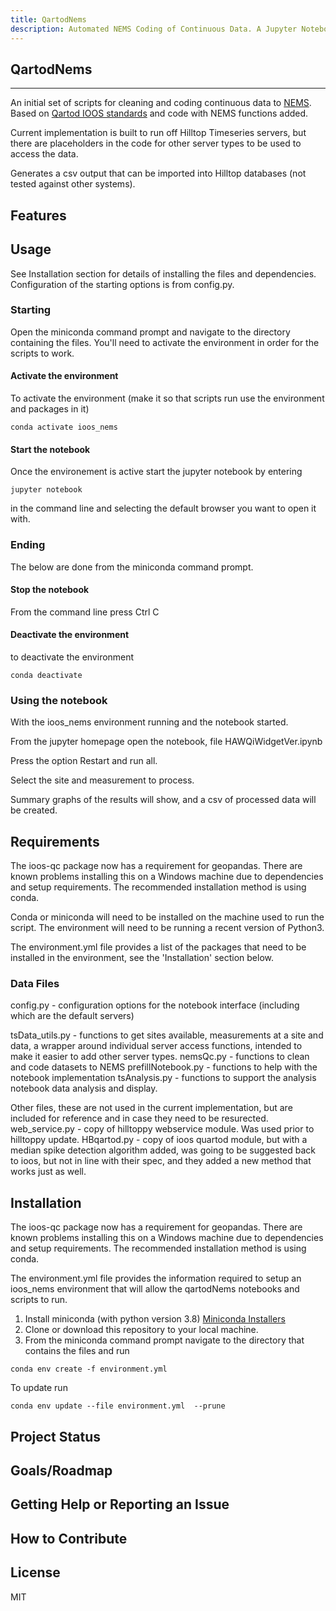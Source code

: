 ```yaml
---
title: QartodNems
description: Automated NEMS Coding of Continuous Data. A Jupyter Notebook and associated python functions to automatically clean and quality code continuous data to NEMS standards.
---
```


## QartodNems

---
An initial set of scripts for cleaning and coding continuous data to [NEMS](https://www.nems.org.nz/). 
Based on [Qartod IOOS standards](https://ioos.noaa.gov/project/qartod/) and code with NEMS functions added.

Current implementation is built to run off Hilltop Timeseries servers, but there are placeholders in the code for other server types to be used to access the data.

Generates a csv output that can be imported into Hilltop databases (not tested against other systems). 

## Features


## Usage
See Installation section for details of installing the files and dependencies.  Configuration of the starting options is from config.py.

### Starting 
Open the miniconda command prompt and navigate to the directory containing the files.  You'll need to activate the environment in order for the scripts to work.

#### Activate the environment
To activate the environment (make it so that scripts run use the environment and packages in it)

`conda activate ioos_nems`

#### Start the notebook
Once the environement is active start the jupyter notebook by entering

`jupyter notebook`

in the command line and selecting the default browser you want to open it with.

### Ending
The below are done from the miniconda command prompt.

#### Stop the notebook 
From the command line press Ctrl C

#### Deactivate the environment
to deactivate the environment

`conda deactivate`

### Using the notebook
With the ioos_nems environment running and the notebook started.

From the jupyter homepage open the notebook, file HAWQiWidgetVer.ipynb

Press the option Restart and run all.

Select the site and measurement to process.

Summary graphs of the results will show, and a csv of processed data will be created.

## Requirements

The ioos-qc package now has a requirement for geopandas.  There are known problems installing this on a Windows machine due to dependencies and setup requirements.
The recommended installation method is using conda.

Conda or miniconda will need to be installed on the machine used to run the script.  The environment will need to be running a recent version of Python3.

The environment.yml file provides a list of the packages that need to be installed in the environment, see the 'Installation' section below.

### Data Files

config.py - configuration options for the notebook interface (including which are the default servers)

tsData_utils.py - functions to get sites available, measurements at a site and data, a wrapper around individual server access functions, intended to make it easier to add other server types.
nemsQc.py - functions to clean and code datasets to NEMS
prefillNotebook.py - functions to help with the notebook implementation
tsAnalysis.py - functions to support the analysis notebook data analysis and display.

Other files, these are not used in the current implementation, but are included for reference and in case they need to be resurected.
web_service.py - copy of hilltoppy webservice module.  Was used prior to hilltoppy update.
HBqartod.py - copy of ioos quartod module, but with a median spike detection algorithm added, was going to be suggested back to ioos, but not in line with their spec, and they added a new method that works just as well.

## Installation
The ioos-qc package now has a requirement for geopandas.  There are known problems installing this on a Windows machine due to dependencies and setup requirements.
The recommended installation method is using conda.

The environment.yml file provides the information required to setup an ioos_nems environment that will allow the qartodNems notebooks and scripts to run.

1. Install miniconda (with python version 3.8) [Miniconda Installers](https://docs.conda.io/en/latest/miniconda.html)
2. Clone or download this repository to your local machine.
3. From the miniconda command prompt navigate to the directory that contains the files and run 

`conda env create -f environment.yml`

To update run

`conda env update --file environment.yml  --prune`

## Project Status

## Goals/Roadmap

## Getting Help or Reporting an Issue

## How to Contribute



## License

MIT



